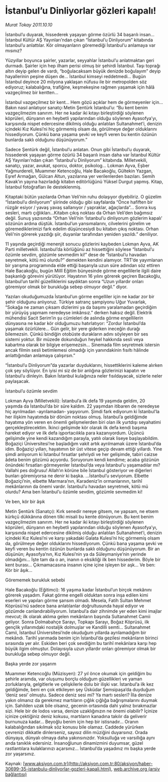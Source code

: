 # İstanbul’u Dinliyorlar gözleri kapalı!

*Murat Tokay 2011.10.10*

<font class="agenda2NewsSpot">
 İstanbul’u duyarak, hissederek yaşayan görme özürlü 34 başarılı insan... İstanbul Kültür AŞ Yayınları’ndan çıkan “İstanbul’u Dinliyorum” kitabında İstanbul’u anlattılar. Kör olmayanların göremediği İstanbul’u anlamaya var mısınız?
</font>
<font class="newsDetail">
 <p class="p1">
  Yüzyıllar boyunca şairler, yazarlar, seyyahlar İstanbul’u anlatmaktan geri durmadı. Şairler için hep ilham perisi olmuş bir şehirdi İstanbul. Taşı toprağı altın deyip gelen de vardı, “boğulacaksam büyük denizde boğulayım” deyip hayallerinin peşine düşen de... İstanbul kimseyi reddetmedi… Bugün İstanbul deyince 20 milyona yaklaşan nüfusu ile bir metropolden söz ediyoruz; kalabalığına, trafiğine, keşmekeşine rağmen yaşamak için hâlâ vazgeçilmez bir kentten...
 </p>
 <p class="p1">
  İstanbul vazgeçilmez bir kent… Hem gözü açıklar hem de görmeyenler için... Bakın nasıl anlatıyor sanatçı Metin Şentürk İstanbul’u: “Bu kent benim vazgeçilmezim sanırım. Her ne kadar iki kıtayı birleştirdiği söylenen köprüleri, dünyanın en heybetli yapılarından olduğu söylenen Ayasofya’yı, karşısında nispet edercesine dikilmiş olduğu anlatılan Sultanahmet’i, denizin içindeki Kız Kulesi’ni hiç görmemiş olsam da, görülmeye değer olduklarını hissediyorum. Çünkü bana yaşama şevki ve keyfi veren bu kentin özünün bunlarda saklı olduğunu düşünüyorum.”
 </p>
 <p class="p1">
  Sadece Şentürk değil, İstanbul’u anlatan. Onun gibi İstanbul’u duyarak, hissederek yaşayan görme özürlü 34 başarılı insan daha var İstanbul Kültür AŞ Yayınları’ndan çıkan “İstanbul’u Dinliyorum” kitabında. Milletvekili, sanatçı, yazar, avukat, sporcu, doktor, psikolog… Lokman Ayva, Eşber Yağmurdereli, Muammer Ketencoğlu, Hale Bacakoğlu, Gültekin Yazgan, Eşref Armağan, Gülcan Altun, yazılarına yer verilenlerden bazıları. Semih Kavak’ın yayına hazırladığı kitabın editörlüğünü Yüksel Durgut yapmış. Kitap, İstanbul fotoğrafları ile desteklenmiş.
 </p>
 <p class="p1">
  Kitaptaki bütün yazılarda Orhan Veli’nin ruhu dolaşıyor diyebiliriz. O güzelim “İstanbul’u dinliyorum” şiirinde olduğu gibi sayfalarda “Önce hafiften bir rüzgâr esiyor / yavaş yavaş sallanıyor / yapraklar, ağaçlarda”… Sonra kuş sesleri, martı çığlıkları…Kitabın çıkış noktası da Orhan Veli’den bağımsız değil. Sunuş yazısında “Orhan Veli’nin ‘İstanbul’u dinliyorum gözlerim kapalı’ sözünün ardına düştük. İstanbul’un yansımalarını, cilvelerini görelim ve göremediklerimizi fark edelim düşüncesiydi bu kitabın çıkış noktası. Orhan Veli’nin görerek yazdığı şiir, duyanlar tarafından yeniden yazıldı.” deniliyor.
 </p>
 <p class="p1">
  11 yaşında geçirdiği menenjit sonucu gözlerini kaybeden Lokman Ayva, AK Parti milletvekili. İstanbul’da körlüğünü az hissettiğini söylese “İstanbul’u özümle sevdim, gözümle sevmedim ki!” dese de “İstanbul’u havadan seyretmek, kötü mü olurdu?” demekten kendini alamıyor. TRT’de yayımlanan bir yarışma programında elde ettiği başarıyla uzun süre adından söz ettiren Hale Bacakoğlu, bugün Millî Eğitim bünyesinde görme engellilerle ilgili daire başkanlığı görevini yürütüyor. Hayatının 16 yılını görerek geçiren Bacakoğlu, İstanbul’un tarihî güzelliklerini saydıktan sonra “Uzun yıllardır onları göremiyor olmak bir burukluğa sebep olmuyor değil.” diyor.
 </p>
 <p class="p1">
  Yazıları okuduğumuzda İstanbul’un görme engelliler için ne kadar zor bir şehir olduğunu anlıyoruz. Türkiye satranç şampiyonu Uğur Yuvarlak, “Sokağa ne zaman çıksam dizlerimi ya da başımı yaralamadan geçirdiğim bir yürüyüş yapmam neredeyse imkânsız.” derken haksız değil. Elektrik mühendisi Sacit Serim’in şu cümleleri de aslında görme engellilerin dünyasına ne kadar kör olduğumuzu hatırlatıyor: “Zordur İstanbul’da yaşamak özürlülere... Gün gelir, bir yere giderken ineceğin durağı bilemezsin. Çünkü bindiğin otobüste durakların adını söyleyen bir ses sistemi yoktur. Bir müzede dokunduğun heykel hakkında sesli veya kabartma olarak bir bilgiye erişemezsin… Sinemada film seyretmek istersin ancak filmin sesli betimlemesi olmadığı için yanındakinin fısıltı hâlinde anlattığından anlamaya çalışırsın.”
 </p>
 <p class="p1">
  “İstanbul’u Dinliyorum”da yazarlar duyduklarını, hissettiklerini kaleme alırken çok şey söylüyor. En iyisi mi siz de bir anlığına gözlerinizi kapatın ve İstanbul’u dinleyin. Bakın İstanbul kulağınıza neler fısıldayacak, sizlerle neler paylaşacak.
 </p>
 <p class="p1">
  İstanbul’u özümle sevdim
 </p>
 <p class="p1">
  Lokman Ayva (Milletvekili): İstanbul’a ilk defa 19 yaşımda geldim, 20 yaşımda da İstanbul’da bir süre kaldım. 22 yaşımdan itibaren de neredeyse hiç ayrılmadan -ayrılamadan- yaşıyorum. Şimdi fark ediyorum ki İstanbul’la her ilişkim hayatımda bir dönüm noktası olmuş. İstanbul’a geldiğimde hayatıma yön veren en önemli gelişmelerden biri olan ilk yurtdışı seyahatimi gerçekleştirecektim. İkinci gelişimde kör olarak ilk defa kendi başıma hareket ediyor ve ilk defa işportacılıkla para kazanıyordum. Üçüncü gelişimde yine kendi kazandığım parayla, yatılı olarak liseye başlayabildim. Boğaziçi Üniversitesi’ne başladığım vakit artık ayrılmamak üzere İstanbul’da idim. Boğaziçi yılları, hayatımın bir üst vitese geçip devam ettiği yıllardı. Yine şimdi anlıyorum ki İstanbul fırsatlar şehriydi ve her gelişimde, tabiri caizse âdeta benim gözümü açıyordu. Soruyorum kendi kendime; acaba gözünün önündeki fırsatları görmeyenler İstanbul’da veya İstanbul’u yaşamadılar mı? Vallahi pes doğrusu! Allah’ın körüne bile İstanbul gösteriyor ve diğerleri bunları göremiyorsa ne denir ki başka. …İstanbul’u seviyorum. Elbette Boğaziçi’nin, elbette Marmara’nın, Karadeniz’in ormanlarının, tarihî mekânlarının da önemi vardır. İstanbul’u havadan seyretmek, kötü mü olurdu? Ama ben İstanbul’u özümle sevdim, gözümle sevmedim ki!
 </p>
 <p class="p1">
 </p>
 <p class="p1">
  Ve ben, kör bir âşık
 </p>
 <p class="p1">
  Metin Şentürk (Sanatçı): Kırk senedir nereye gitsem, ne yapsam, ne etsem kürkçü dükkânına dönen tilki misali bu kente dönüyorum. Bu kent benim vazgeçilmezim sanırım. Her ne kadar iki kıtayı birleştirdiği söylenen köprüleri, dünyanın en heybetli yapılarından olduğu söylenen Ayasofya’yı, karşısında nispet edercesine dikilmiş olduğu anlatılan Sultanahmet’i, denizin içindeki Kız Kulesi’ni ve karşı yakadaki Galata Kulesi’ni hiç görmemiş olsam da, görülmeye değer olduklarını hissediyorum. Çünkü bana yaşama şevki ve keyfi veren bu kentin özünün bunlarda saklı olduğunu düşünüyorum. Bir an düşünün; Ayasofya’nın, Kız Kulesi’nin ya da Süleymaniye’nin yerinde olmadığını... İşte tam da o an, inanın o eksikliği ilk ben hissederim. Böyle bir kent burası… Çıkmamacasına insanın içine içine işleyen bir aşk… Ve ben: Kör bir âşık…
 </p>
 <p class="p1">
 </p>
 <p class="p1">
  Görememek burukluk sebebi
 </p>
 <p class="p1">
  Hale Bacakoğlu (Eğitimci): 16 yaşıma kadar İstanbul’un birçok mekânını görerek yaşadım. Fakat görme engelli olduktan sonra inşa edilen kimi eserleri ve yapıları görme şansım olmadı. Mesela, Fatih Sultan Mehmet Köprüsü’nü sadece bana anlatılanlar doğrultusunda hayal ediyor ve gözümde canlandırabiliyorum. İstanbul’a dair zihnimde yer eden kimi imajlar mevcut; ilk olarak aklıma gelen mekânların başında Sultanahmet Camii geliyor. Sonra Dolmabahçe Sarayı, Topkapı Sarayı, Boğaz Köprüsü, ilk gençlik yıllarımdaki nostaljik dolmuşlar ve Kandilli semti… Sultanahmet Camii, İstanbul Üniversitesi’nde okuduğum yıllarda ayrılamadığım bir mekândı. Tarihî yarımada benim için İstanbul’da gezilesi mekânların birinci sırasında yer alır. Eskiden beri çok sevdiğim bu tarihî mekânlara karşı hep büyük ilgim olmuştur. Dolayısıyla uzun yıllardır onları göremiyor olmak bir burukluğa sebep olmuyor değil.
 </p>
 <p class="p1">
 </p>
 <p class="p1">
  Başka yerde zor yaşarım
 </p>
 <p class="p1">
  Muammer Ketencoğlu (Müzisyen): 27 yıl önce okumak için geldiğim bu şehirle aramda, var oluşumu borçlu olduğum güzellikleri ve yaman zorluklarıyla, gelgitlerle ve çelişkilerle dolu bir ilişki var. İstanbul’a ilk kez geldiğimde, beni en çok etkileyen şey Üsküdar Şemsipaşa’da duyduğum ‘deniz sesi’ olmuştu. Sadece deniz sesi mi? Ya martı sesleri? İlla denize yakın olmanız da gerekmez martıların çığlık çığlığa bağrışmalarını duymak için. Sahilden uzak bile olsanız, gecenin ortasında dahi yalnız bırakmazlar sizi. Hele bir de lodos varsa, denize uzaklığınızın ne önemi olabilir? İçinize içinize çektiğiniz deniz kokusu, martıların kanadına takılır da geliverir burnunuza kadar… Beyoğlu benim için hep bir istisnadır… Oranın kalabalığından sıkılmak söz konusu bile olamaz. Caddede yürürken çevrenizi dikkatle dinlerseniz, sayısız dilin müziğini duyarsınız. Orada dünyaya, dünyalı olmaya daha yakınsınızdır. Yoksulluğa ve varsıllığa aynı anda tanıklık edersiniz. İnsanoğlunun dinamizmini duyumsar, güzel rastlantılara kulaklarınızı açarsınız… İstanbul’da yaşadınız mı başka yerde zor yaşarsınız.
 </p>
</font>

Kaynak: [www.aksiyon.com.tr](http://aksiyon.com.tr:80/aksiyon/haber-30699-35-istanbulu-dinliyorlar-gozleri-kapali.html), [web.archive.org (arşiv bağlantısı)](http://web.archive.org/web/20111019084515/http://aksiyon.com.tr:80/aksiyon/haber-30699-35-istanbulu-dinliyorlar-gozleri-kapali.html)
